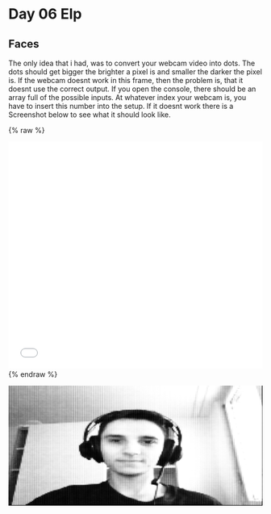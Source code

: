 # Day 06 Elp

## Faces

The only idea that i had, was to convert your webcam video into dots. The dots should get bigger the brighter a pixel is and smaller the darker the pixel is. If the webcam doesnt work in this frame, then the problem is, that it doesnt use the correct output. If you open the console, there should be an array full of the possible inputs. At whatever index your webcam is, you have to insert this number into the setup. If it doesnt work there is a Screenshot below to see what it should look like.

{% raw %}
<iframe src="content/day06/1/index.html" width="100%" height="450" frameborder="no"></iframe>
{% endraw %}

![Screenshot Webcam Dots](content/day06/1/Screenshot.PNG)